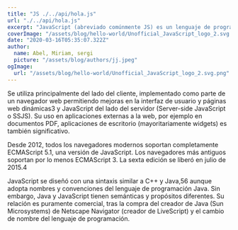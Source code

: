 ```yaml
---
title: "JS ./../api/hola.js"
url: "./../api/hola.js"
excerpt: "JavaScript (abreviado comúnmente JS) es un lenguaje de programación interpretado, dialecto del estándar ECMAScript. Se define como orientado a objetos,2​ basado en prototipos, imperativo, débilmente tipado y dinámico."
coverImage: "/assets/blog/hello-world/Unofficial_JavaScript_logo_2.svg.png"
date: "2020-03-16T05:35:07.322Z"
author:
  name: Abel, Miriam, sergi
  picture: "/assets/blog/authors/jj.jpeg"
ogImage:
  url: "/assets/blog/hello-world/Unofficial_JavaScript_logo_2.svg.png"
---
```


Se utiliza principalmente del lado del cliente, implementado como parte de un navegador web permitiendo mejoras en la interfaz de usuario y páginas web dinámicas3​ y JavaScript del lado del servidor (Server-side JavaScript o SSJS). Su uso en aplicaciones externas a la web, por ejemplo en documentos PDF, aplicaciones de escritorio (mayoritariamente widgets) es también significativo.

Desde 2012, todos los navegadores modernos soportan completamente ECMAScript 5.1, una versión de JavaScript. Los navegadores más antiguos soportan por lo menos ECMAScript 3. La sexta edición se liberó en julio de 2015.4​

JavaScript se diseñó con una sintaxis similar a C++ y Java,5​6​ aunque adopta nombres y convenciones del lenguaje de programación Java. Sin embargo, Java y JavaScript tienen semánticas y propósitos diferentes. Su relación es puramente comercial, tras la compra del creador de Java (Sun Microsystems) de Netscape Navigator (creador de LiveScript) y el cambio de nombre del lenguaje de programación.
